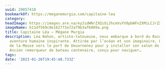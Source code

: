 ```yaml
---
uuid: 20057418
bookmarkOf: https://meganemurgia.com/capitaine-lea
category:
headImage: https://images.are.na/eyJidWNrZXQiOiJhcmVuYV9pbWFnZXMiLCJrZXkiOiIyMDA1NzQxOC9vcmlnaW5hbF9iMTFkZjU2OWM4ZTE2Mjc3M2E3MmE3OWIzYWY2ODA5YS5wbmciLCJlZGl0cyI6eyJyZXNpemUiOnsid2lkdGgiOjEyMDAsImhlaWdodCI6MTIwMCwiZml0IjoiaW5zaWRlIiwid2l0aG91dEVubGFyZ2VtZW50Ijp0cnVlfSwid2VicCI6eyJxdWFsaXR5Ijo5MH0sImpwZWciOnsicXVhbGl0eSI6OTB9LCJyb3RhdGUiOm51bGx9fQ==?bc=0
imageName: b11df569c8e162773a72a79b3af6809a.png
title: Capitaine Léa — Mégane Murgia
description: Léa Nahon, artiste-tatoueuse, nous embarque à bord du Rainbow pour une
  aventure humaine inspirante. Attirée par l’océan et son imaginaire, Léa est partie
  de la Meuse vers le port de Douarnenez pour y installer son salon de tattoo flottant.
  Ancien remorqueur de bateau centenaire, conçu pour naviguer…
tags:
date: '2023-01-26T19:45:48.733Z'
---
```

